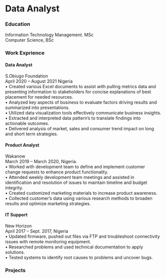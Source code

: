 # Data Analyst

### Education
Information Technology Management. MSc <br>
Computer Science, BSc <br>

### Work Exprience
#### Data Analyst
S.Obiugo Foundation <br>
April 2020 – August 2021  Nigeria <br>
• Created various Excel documents to assist with pulling metrics data
and presenting information to stakeholders for concise explanations
of best placement for needed resources.<br>
• Analyzed key aspects of business to evaluate factors driving results
and summarized into presentations.<br>
• Utilized data visualization tools effectively communicate business
insights.<br>
• Extracted and interpreted data pattern’s to translate findings into
actionable outcomes.<br>
• Delivered analysis of market, sales and consumer trend impact on
long and short term strategies.<br>


#### Product Analyst
Wakanow <br>
March 2019 – March 2020, Nigeria. <br>
• Worked with development team to define and implement customer
change requests to enhance product functionality. <br>
• Attended weekly development team meetings and assisted in
identification and resolution of issues to maintain timeline and
budget integrity.<br>
• Created customized marketing materials to increase product
awareness. <br>
• Collected customer’s data using various research methods to broaden
results and optimize marketing strategies.<br>


#### IT Support
New Horizon <br>
April 2017 – Sept. 2017, Nigeria <br>
• Updated firmware, pushed out files via FTP and troubleshoot
connectivity issues with remote monitoring equipment.<br>
• Researched problems and used technical documentation to apply
solutions.<br>
• Tested systems to identify root causes to problems and uncover bugs. <br>



### Projects
